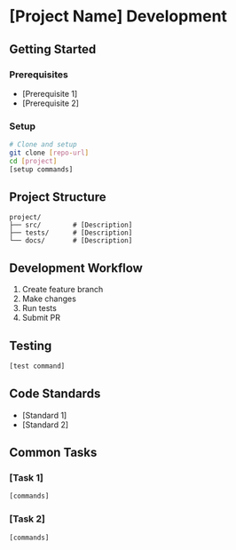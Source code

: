 # [Project Name] Development

## Getting Started

### Prerequisites
- [Prerequisite 1]
- [Prerequisite 2]

### Setup
```bash
# Clone and setup
git clone [repo-url]
cd [project]
[setup commands]
```

## Project Structure

```
project/
├── src/        # [Description]
├── tests/      # [Description]
└── docs/       # [Description]
```

## Development Workflow

1. Create feature branch
2. Make changes
3. Run tests
4. Submit PR

## Testing

```bash
[test command]
```

## Code Standards

- [Standard 1]
- [Standard 2]

## Common Tasks

### [Task 1]
```bash
[commands]
```

### [Task 2]
```bash
[commands]
```
